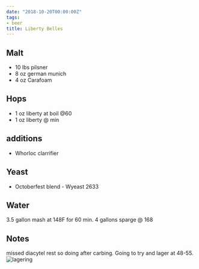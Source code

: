 ```yaml
---
date: "2018-10-20T00:00:00Z"
tags:
- beer
title: Liberty Belles
---
```

## Malt
- 10 lbs pilsner
- 8 oz german munich 
- 4 oz Carafoam
## Hops
-  1 oz liberty at boil @60
-  1 oz liberty @ min
## additions
- Whorloc clarrifier
## Yeast
- Octoberfest blend  - Wyeast 2633
## Water
3.5 gallon mash at 148F for 60 min. 4 gallons sparge @ 168
## Notes
missed diacytel rest so doing after carbing.
Going to try and lager at 48-55. 
![lagering](https://images.weserv.nl/?w=900&url=https://qscfpw.dm.files.1drv.com/y4mkCA_3RIlSD8WKXwvvhs2F9umdy44xlY1Rf1n2xiJtO6oQjtEU7oqqccKG3-X60GA_JA9FFDXhtnTV8pXI5UHs2S_75Y6qvrPmUEJf8UH0DWLVKuOERQ2r7NCfqGyf8Vm555BQ-GHG3wqLO2B1byE_cfVRWgkh7SButqokzdARjqB8zFX9Jj0fIsKRmrV3p0LDAuMF1IImT7nWrZqWbBtxQ)

